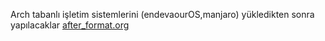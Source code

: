 Arch tabanlı işletim sistemlerini (endevaourOS,manjaro) yükledikten sonra yapılacaklar [after_format.org](https://github.com/ofsahof/afterformat/blob/main/after_format.org)
